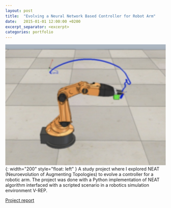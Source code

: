 ```yaml
---
layout: post
title:  "Evolving a Neural Network Based Controller for Robot Arm"
date:   2015-01-01 12:00:00 +0200
excerpt_separator: <excerpt>
categories: portfolio
---
```

![neat](/assets/portfolio/neat.jpg){: width="200" style="float: left" }
A study project where I explored NEAT (Neuroevolution of Augmenting Topologies) to evolve a controller for a robotic arm. The project was done with a Python implementation of NEAT algorithm interfaced with a scripted scenario in a robotics simulation environment V-REP.

[Project report](https://drive.google.com/open?id=1MN-jJBo6UycllLLgmmk5FXhWMSBICCiD)